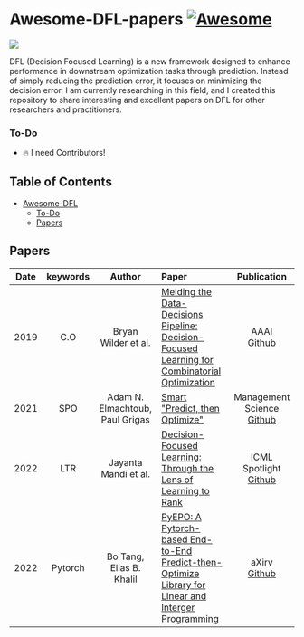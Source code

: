 # Awesome-DFL-papers [![Awesome](https://awesome.re/badge.svg)](https://awesome.re)

![](resources/image8.gif)

DFL (Decision Focused Learning) is a new framework designed to enhance performance in downstream optimization tasks through prediction. Instead of simply reducing the prediction error, it focuses on minimizing the decision error. I am currently researching in this field, and I created this repository to share interesting and excellent papers on DFL for other researchers and practitioners.


### To-Do

- 🔥 I need Contributors! 



## Table of Contents


- [Awesome-DFL](#Awesome-DFL-papers)
  - [To-Do](#To-Do)
  - [Papers](#Papers)


## Papers

|  Date  |       keywords       |    Author              |Paper                                                                                                                                                                                                                                                                        | Publication |
| :-----: | :------------------: | :--------------: | :----------------------------------------------------------------------------------------------------------------------------------------------------------------------------------------------------------------------------------------------------- | :---------------------: |
|  2019 |     C.O     |      Bryan Wilder et al.     | [Melding the Data-Decisions Pipeline: Decision-Focused Learning for Combinatorial Optimization](https://arxiv.org/abs/1809.05504)                                                                                                                     |           AAAI <br> [Github](https://github.com/bwilder0/aaai_melding_code)|
|  2021 |     SPO     |      Adam N. Elmachtoub, Paul Grigas      | [Smart "Predict, then Optimize"](https://arxiv.org/pdf/1706.03762.pdf)                                                                                                                                                                   |      Management Science <br> [Github](https://github.com/paulgrigas/SmartPredictThenOptimize)  |
|  2022 |     LTR     |      Jayanta Mandi et al.     | [Decision-Focused Learning: Through the Lens of Learning to Rank](https://icml.cc/virtual/2022/spotlight/18376)                                                                                                                                      |   ICML Spotlight <br> [Github](https://github.com/jayman91/ltr-predopt) |
|  2022 |   Pytorch   |      Bo Tang, Elias B. Khalil     | [PyEPO: A Pytorch-based End-to-End Predict-then-Optimize Library for Linear and Interger Programming](https://arxiv.org/abs/2206.14234)                                                                                                          |   aXirv <br> [Github](https://github.com/khalil-research/PyEPO) | 









